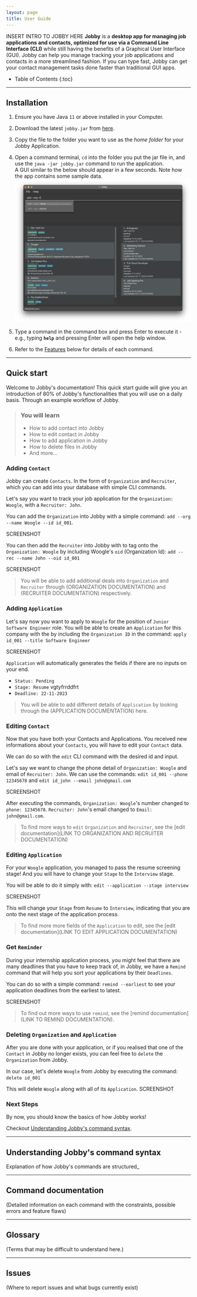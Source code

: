 ```yaml
---
layout: page
title: User Guide
---
```


INSERT INTRO TO JOBBY HERE
**Jobby** is a **desktop app for managing job applications and contacts, optimized for use via a Command Line Interface (CLI)** while still having the benefits of a Graphical User Interface (GUI). Jobby can help you manage tracking your job applications and contacts in a more streamlined fashion. If you can type fast, Jobby can get your contact management tasks done faster than traditional GUI apps.

* Table of Contents
{:toc}

--------------------------------------------------------------------------------------------------------------------

## Installation

1. Ensure you have Java `11` or above installed in your Computer.

1. Download the latest `jobby.jar` from [here](https://github.com/AY2324S1-CS2103T-W08-3/tp/releases).

1. Copy the file to the folder you want to use as the _home folder_ for your Jobby Application.

1. Open a command terminal, `cd` into the folder you put the jar file in, and use the `java -jar jobby.jar` command to run the application.<br>
   A GUI similar to the below should appear in a few seconds. Note how the app contains some sample data.<br>
   ![Ui](images/Ui.png)

1. Type a command in the command box and press Enter to execute it - e.g., typing **`help`** and pressing Enter will open the help window.<br>

1. Refer to the [Features](#features) below for details of each command.

--------------------------------------------------------------------------------------------------------------------

## Quick start
Welcome to Jobby's documentation! This quick start guide will give you an introduction of 80% of Jobby's functionalities that you will use on a daily basis. 
Through an example workflow of Jobby.

> ### You will learn
> - How to add contact into Jobby
> - How to edit contact in Jobby
> - How to add application in Jobby
> - How to delete files in Jobby
> - And more...

### Adding `Contact`
Jobby can create `Contacts`. In the form of `Organization` and `Recruiter`, which you can add into your database with simple CLI commands.

Let's say you want to track your job application for the `Organization: Woogle`, with a `Recruiter: John`.

You can add the `Organization` into Jobby with a simple command: 
`add --org --name Woogle --id id_001`.

SCREENSHOT

You can then add the `Recruiter` into Jobby with to tag onto the `Organization: Woogle` by including Woogle's `oid` (Organization Id): 
`add --rec --name John --oid id_001`

SCREENSHOT

> You will be able to add additional deals into `Organization` and `Recruiter` through (ORGANIZATION DOCUMENTATION) and (RECRUITER DOCUMENTATION)
> respectively.

### Adding `Application`
Let's say now you want to apply to `Woogle` for the position of `Junior Software Engineer` role. You will be able to create
an `Application` for this company with the by including the `Organization ID` in the command: 
`apply id_001 --title Software Engineer`

SCREENSHOT

`Application` will automatically generates the fields if there are no inputs on your end.
- `Status: Pending`
- `Stage: Resume`  vgtyfrrddfrt
- `Deadline: 22-11-2023`

> You will be able to add different details of `Application` by looking through the (APPLICATION DOCUMENTATION) here.

### Editing `Contact`
Now that you have both your Contacts and Applications. You received new informations about your `Contacts`, you will have to edit your `Contact` data.

We can do so with the `edit` CLI command with the desired id and input.

Let's say we want to change the phone detail of `Organization: Woogle` and email of `Recruiter: John`.
We can use the commands:
`edit id_001 --phone 12345678` and `edit id_john --email john@gmail.com`

SCREENSHOT

After executing the commands,
`Organization: Woogle`'s number changed to `phone: 12345678`.
`Recruiter: John`'s email changed to `Email: john@gmail.com`.

> To find more ways to `edit` `Organization` and `Recruiter`, see the [edit documentation](LINK TO ORGANIZATION AND RECRUITER DOCUMENTATION)

### Editing `Application`
For your `Woogle` application, you managed to pass the resume screening stage! And you will have to change your `Stage` to 
the `Interview` stage.

You will be able to do it simply with:
`edit --application --stage interview `

SCREENSHOT

This will change your `Stage` from `Resume` to `Interview`, indicating that you are onto the next stage of the application process.
> To find more more fields of the `Application` to edit, see the [edit documentation](LINK TO EDIT APPLICATION DOCUMENTATION)

### Get `Reminder`
During your internship application process, you might feel that there are many deadlines that you have to keep track of,
in Jobby, we have a `Remind` command that will help you sort your applications by their `Deadlines`.

You can do so with a simple command:
`remind --earliest` 
to see your application deadlines from the earliest to latest.

SCREENSHOT

> To find out more ways to use `remind`, see the [remind documentation](LINK TO REMIND DOCUMENTATION).

### Deleting `Organization` and `Application`
After you are done with your application, or if you realised that one of the `Contact` in Jobby no longer exists, you can
feel free to `delete` the `Organization` from Jobby.

In our case, let's delete `Woogle` from Jobby by executing the command:
`delete id_001`

This will delete `Woogle` along with all of its `Application`. 
SCREENSHOT

### Next Steps
By now, you should know the basics of how Jobby works!

Checkout [Understanding Jobby's command syntax](#Understanding-Jobby's-command-syntax).

--------------------------------------------------------------------------------------------------------------------

## Understanding Jobby's command syntax

Explanation of how Jobby's commands are structured_

--------------------------------------------------------------------------------------------------------------------

## Command documentation

(Detailed information on each command with the constraints, possible errors and feature flaws)

--------------------------------------------------------------------------------------------------------------------

## Glossary

(Terms that may be difficult to understand here.)

--------------------------------------------------------------------------------------------------------------------

## Issues

(Where to report issues and what bugs currently exist)

